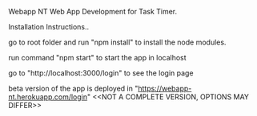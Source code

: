 Webapp NT
Web App Development for Task Timer.


Installation Instructions..

go to root folder and run "npm install" to install the node modules.

run command "npm start" to start the app in localhost

go to "http://localhost:3000/login" to see the login page

beta version of the app is deployed in "https://webapp-nt.herokuapp.com/login" <<NOT A COMPLETE VERSION, OPTIONS MAY DIFFER>>
